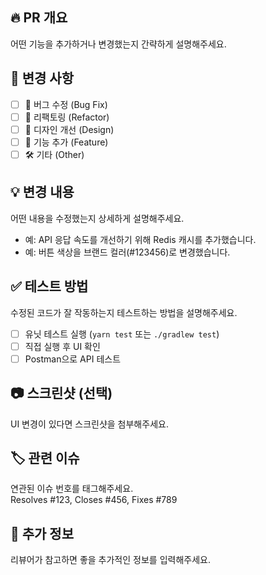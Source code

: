## 🔥 PR 개요
어떤 기능을 추가하거나 변경했는지 간략하게 설명해주세요.

## 🎯 변경 사항
- [ ] 🐛 버그 수정 (Bug Fix)
- [ ] 🔧 리팩토링 (Refactor)
- [ ] 🎨 디자인 개선 (Design)
- [ ] 🚀 기능 추가 (Feature)
- [ ] 🛠 기타 (Other)

## 💡 변경 내용
어떤 내용을 수정했는지 상세하게 설명해주세요.
- 예: API 응답 속도를 개선하기 위해 Redis 캐시를 추가했습니다.
- 예: 버튼 색상을 브랜드 컬러(#123456)로 변경했습니다.

## ✅ 테스트 방법
수정된 코드가 잘 작동하는지 테스트하는 방법을 설명해주세요.
- [ ] 유닛 테스트 실행 (`yarn test` 또는 `./gradlew test`)
- [ ] 직접 실행 후 UI 확인
- [ ] Postman으로 API 테스트

## 📷 스크린샷 (선택)
UI 변경이 있다면 스크린샷을 첨부해주세요.

## 🏷️ 관련 이슈
연관된 이슈 번호를 태그해주세요.  
Resolves #123, Closes #456, Fixes #789

## 🚀 추가 정보
리뷰어가 참고하면 좋을 추가적인 정보를 입력해주세요.
